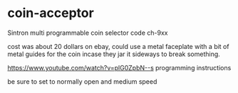 # coin-acceptor
Sintron multi programmable coin selector code ch-9xx

cost was about 20 dollars on ebay, could use a metal faceplate with a bit of metal guides for the coin incase they jar it sideways to break something.

https://www.youtube.com/watch?v=plG0ZpbN--s programming instructions

be sure to set to normally open and medium speed
